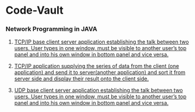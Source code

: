 # Code-Vault

### Network Programming in JAVA

1. [TCP/IP base client server application establishing the talk between two users. User types in one window, must be visible to another user’s top panel and into his own window in bottom panel and vice versa.](https://github.com/sidpro-hash/Code-Vault/blob/main/Network%20Programming%20in%20JAVA/LocalTcpServer_1.java)

2. [TCP/IP application supplying the series of data from the client (one application) and send it to server(another application) and sort it from server side and display their result onto the client side.](https://github.com/sidpro-hash/Code-Vault/blob/main/Network%20Programming%20in%20JAVA/LocalTcpServer.java)

3. [UDP base client server application establishing the talk between two users. User types in one window, must be visible to another user’s top panel and into his own window in bottom panel and vice versa.](https://github.com/sidpro-hash/Code-Vault/blob/main/Network%20Programming%20in%20JAVA/Udp_server.java)
